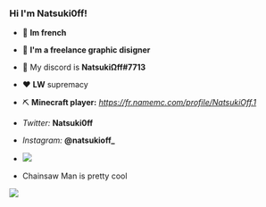 ### Hi I'm Natsuki0ff!

- 🥖 **Im french**
- 🎨 **I'm a freelance graphic disigner**
- 💬 My discord is **NatsukiΩff#7713**
- ❤️ **LW** supremacy
- ⛏️ **Minecraft player:** *https://fr.namemc.com/profile/NatsukiOff.1*
- *Twitter:* **Natsuki0ff**
- *Instagram:* **@natsukioff_**









- <img src="https://visitor-badge.glitch.me/badge?page_id=Natsuki0ff.visitor-badge.issue.1">
- Chainsaw Man is pretty cool

<img src="https://tenor.com/bWULl.gif">
